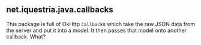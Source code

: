 net.iquestria.java.callbacks
----------------------------

This package is full of OkHttp `Callback`s which take the raw JSON data from the server and put it into a model. It then passes that model onto another callback. What?